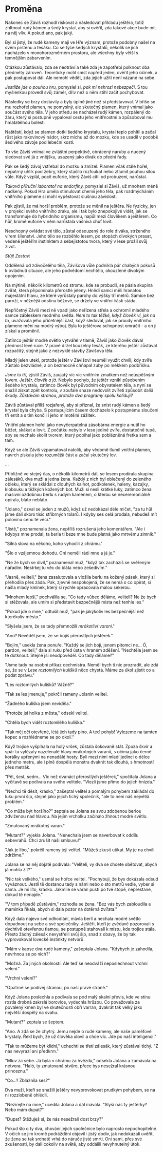 # Proměna

Nakonec se Záviš rozhodl riskovat a následovat příkladu ještěra, totiž zhltnout rudý kámen a šedý krystal, aby si ověřil, zda takové akce bude mít na něj vliv. A pokud ano, pak jaký.

Byl si jistý, že rudé kameny mají ve Hře význam, protože podobný našel na svém prstenu a tesáku. Co se týče šedých krystalů, několik se jich nacházelo v monohorozměrném prostoru, ale všechny byly větší s temnějším zabarvením.

Otázkou zůstávalo, zda se neotráví a také zda je zapotřebí polknout oba předměty zároveň. Teoreticky mohl sníst napřed jeden, ověřit jeho účinek, a pak postupovat dál. Ale nemohl vědět, zda jejich užití není vázané na sebe.

*Jestliže jde o pouhou hru,* pomyslel si, *pak mi nehrozí nebezpečí.* S tou myšlenkou provedl svůj záměr, dřív než o něm stihl začít pochybovat.

Následky se brzy dostavily a byly úplně jiné než si představoval. V břiše se mu rozhořel plamen, ne pomyslný, ale skutečný plamen, který vnímal jako součást svého těla. V jeho středu se nacházel rudý kámen, rozpálený do žáru, který si postupně vypaloval cestu jeho vnitřnostmi a způsoboval mu hmatatelnou bolest.

Naštěstí, když se plamen dotkl šedého krystalu, krystal teplo pohltil a začal růst jako rakovinový nádor, skrz míchu až do mozku, kde se usadil v podobě šedivého závoje pod lebeční kostí.

To vše Záviš vnímal ve zvláštní perpektivě, obrácený naruby a nucený sledovat své já z vnějšku, usazený jako divák do přední řady.

Pak se šedý závoj vstřebal do mozku a zmizel. Plamen však stále hořel, nepatrný uhlík pod žebry, který stačilo rozfoukat nebo ztlumit pouhou silou vůle. Když vzplál, pocit euforie, který Záviš cítil od probuzení, narůstal.

*Taková příruční laboratoř na endorfiny,* pomyslel si Záviš, už mnohem méně nadšený. Pokud Hra uměla stimulovat chemii jeho těla, pak rozdmýcháním vnitřního plamene si mohl vypěstovat slušnou závislost.

Pak zjistil, že má horší problém, protože se měnil na ještěra. Ne fyzicky, jen v projekci svého vnitřního zraku, ale i tak bylo znepokojivé vidět, jak se transformuje do hybridního organismu, napůl mezi člověkem a ještěrem. Co hůř, kromě euforie v něm narůstala vášnivá chuť lovit.

Neschopný ovládat své tělo, zůstal odsouzený do role diváka, strženého vírem šílenství. Jeho tělo se rozběhlo lesem, po stopách divokých prasat, vedené ještěřím instinktem a sebejistotou tvora, který v lese prožil svůj život.

*Stůj! Zastav!*

Oddělená od zdivočelého těla, Závišova vůle podnikla pár chabých pokusů k ovládnutí situace, ale jeho podvědomí nechtělo, okouzlené divokým opojením.

Na mýtině, několik kilometrů od stromu, kde se probudil, se pásla skupina zvířat, která připomínala přerostlé jeleny. Hnědí samci měli hranatou majestátní hlavu, ze které vyrůstaly parohy do výšky tří metrů. Samice bez paroží, v něžnější odstínu béžové, se držely ve vnitřní části stáda.

Nepříčetný Záviš mezi ně vpadl jako neřízená střela a ochromil mladého samce zábleskem modrého světla. *Není to tak těžké, když člověk ví, jak na to,* uvažovala jeho příčetnější část, když sledoval, jak se proudy vnitřního plamene mění na modrý výboj. Byla to ještěrova schopnost omráčit - a on ji získal a proměnil.

Zatímco ještěr modré světlo vytvářel v tlamě, Záviš jako člověk dával přednost levé ruce. V pravé držel kouzelný tesák, ze kterého ještěr zůstával rozpačitý, stejně jako z nezvyklé stavby Závišova těla.

Mladý jelen utekl, protože ještěr v Závišovi neuměl využít chvíli, kdy zvíře zůstalo bezvládné, a on bezmocně chňapal zuby po měkkém podbřišku.

*Jsme tu tři,* zjistil Záviš, zaujatý víc víc vnitřním zmatkem než neúspěšným lovem. *Ještěr, člověk a já.* Nebylo pochyb, že ještěr vznikl působením šedého krystalu, zatímco člověk byl původním obyvatelem těla, a nyní se snažil získat zpět kontrolu, v zoufalé snaze nedovolit zvířeti způsobit další škody. *Zůstávám stranou, protože dva programy spolu kolidují?*

Záviš zůstával příliš rozjařený, aby si přiznal, že sníst rudý kámen a šedý krystal byla chyba. S postupujícím časem docházelo k postupnému sloučení tři entit a s tím končil i jeho mimotělní zážitek.

Vnitřní plamen hořel jako nevyčerpatelná zásobárna energie a nutil ho běžet, skákat a lovit. Z počátku nebylo v lese jediné zvíře, dostatečně tupé, aby se nechalo skolit tvorem, který pobíhal jako poblázněná fretka sem a tam.

Když se ale Záviš vzpamatoval natolik, aby vědomě tlumil vnitřní plamen, navrch získala jeho rozumější část a začal skutečný lov.

...

Přibližně ve stejný čas, o několik kilometrů dál, se lesem prodírala skupina zálesáků, dva muži a jedna žena. Každý z nich byl oblečený do zeleného obleku, který se skládal z dlouhých kalhot, podkolenek, haleny, kazajky, klobouku a těžkých kožených bot. Muži si nesli krátké luky, zatímco žena masivní ozdobnou berlu s rudým kamenem, o kterou se neceremoniálně opírala, bláto nebláto.

"Jolano," ozval se jeden z mužů, když už nedokázal déle mlčet, "za tu hůl jsme dali skoro tisíc stříbrných tolarů. I kdyby ses celá prodala, nebudeš mít polovinu cenu té věci."

"Jistě," poznamenala žena, nepříliš rozrušená jeho komentářem. "Ale i kdybys mne prodal, ta berla ti beze mne bude platná jako mrtvému zimník."

"Silná slova na někoho, koho vyhodili z chrámu."

"Šlo o vzájemnou dohodu. Oni neměli rádi mne a já je."

"Ne že bych se divil," poznamenal muž, "když tak zacházíš se svěřeným nářadím. Nestrkej tu věc do bláta nebo zešedivím."

"Jasně, veliteli," žena zasalutovala a vložila berlu na kožený pásek, který si přehodila přes záda. Pak, zjevně nespokojená, že se nemá o co opírat, si našla mladý kmínek, který si rychle opracovala malou sekerou.

"Mnohem lepší," pochválila se. "Co tady vůbec děláme, veliteli? Ne že bych si stěžovala, ale umím si představit bezpečnější místa než tenhle les."

"Pokud jde o mne," odtušil muž, "pak je jakýkoliv les bezpečnější než kterékoliv město."

"Slyšela jsem, že se tady přemnožili *mrákotliví varani*."

"Ano? Nevěděl jsem, že se bojíš přerostlých ještěrek."

"Bojím," usekla žena ponuře. "Každý se jich bojí, jenom pitomci ne... Ó, pardon, veliteli," dala si ruku před ústa v hraném zděšení. "Nechtěla jsem se tě dotknout. Stejně jsi neodpověděl. Co tady děláme?"

"Jsme tady na osobní příkaz cechmistra. Neměl bych ti nic prozradit, ale zdá se, že se v *Lese roztomilých kulíšků* něco chystá. Máme za úkol zjistit co a podat zprávu."

"Les roztomilých kulíšků? Vážně?"

"Tak se les jmenuje," pokrčil rameny Jolanin velitel.

"Žádného kulíška jsem neviděla."

"Protože jsi holka z města," odsekl velitel.

"Chtěla bych vidět roztomilého kulíška."

"Tak měj oči otevřené, létá jich tady plno. A teď pohyb! Vylezeme na tamten kopec a rozhlédneme se po okolí."

Když trojice vyšplhala na holý vršek, zůstala šokovaně stát. Zpoza škvír a spár tu vylézaly nazelenalé hlavy mrákotných varanů, s očima jako černé korálky upřenými na nenadálé hosty. Byli mezi nimi mladí jedinci o délce jednoho metru, ale i plně dospělá monstra dvakrát tak dlouhá, s hmotností přes metrák.

"Pět, šest, sedm... Víc než dvanáct přerostlých ještěrek," spočítala Jolana a vyčítavě se podívala na svého velitele. "Vlezli jsme přímo do jejich hnízda."

"Nechci tě děsit, krásko," zašeptal velitel a pomalým pohybem zakládal do luku první šíp, stejně jako jejich tichý společník, "ale to není náš největší problém."

"Co může být horšího?" zeptala se Jolana se svou zdobenou berlou zdviženou nad hlavou. Na jejím vrcholku začínalo žhnout modré světlo.

"Zmutovaný mrákotný varan."

"Mutant?" vyjekla Jolana. "Nenechala jsem se naverbovat k oddílu sebevrahů. Chci zrušit naši smlouvu!"

"Jak je libo," pokrčil rameny její velitel. "Můžeš zkusit utíkat. My je na chvíli zdržíme."

Jolana se na něj dojatě podívala: "Veliteli, vy dva se chcete obětovat, abych já mohla žít?"

"Nic tak velkého," usmál se hořce velitel. "Pochybuji, že bys dokázala odsud vyváznout. Jestli tě dostanou tady s námi nebo o sto metrů vedle, vyber si sama. Je mi líto, krásko. Jakmile se varan pustí po tvé stopě, nepřestane, dokud tě nenajde."

"V tom případě zůstávám," rozhodla se žena. "Bez vás bych zabloudila a maminka říkala, abych si dala pozor na dotěrná zvířata."

Když dala najevo své odhodlání, mávla berlí a nechala modré světlo dopadnout na sebe a své společníky. Ještěři, kteří je zvědavě pozorovali s dychtivě otevřenou tlamou, se postupně stahovali k místu, kde trojice stála. Přesto žádný zálesák nevystřelil svůj šíp, snad z obavy, že by tak vyprovokoval lovecké instinkty netvorů.

"Mám v kapse dva rudé kameny," zašeptala Jolana. "Kdybych je zahodila, nevrhnou se po nich?"

"Možná. Za jiných okolností. Ale teď se neodváží neposlechnout vrchní velení."

"Vrchní velení?"

"Opatrně se podívej stranou, po naší pravé straně."

Když Jolana poslechla a podívala se pod malý skalní převis, kde ve stínu rostla drobná zakrslá borovice, vydechla hrůzou.  Co považovala za povalený kmen byl ve skutečnosti obří varran, dvakrát tak velký jako největší dospělý na svahu.

"Mutant?" zeptala se šeptem.

"Ano. A zdá se že chytrý. Jemu nejde o rudé kameny, ale naše paměťové krystaly. Řekl bych, že už člověka ulovil a chce víc. Jde po naší inteligenci."

"Tak to můžeme být klidní," uchechtl se třetí zálesák, který zůstával tichý. "Z nás nevyrazí ani předkrm."

"Mluv za sebe. Já byla v chrámu za hvězdu," odsekla Jolana a zamávala na netvora. "Haló, ty zmutovaná stvůro, přece bys nesežral krásnou princeznu."

"Co...? Zbláznila ses?"

Dva muži, kteří se snažili ještěry nevyprovokovat prudkým pohybem, se na ni rozzlobeně ohlédli.

"Nezírejte na mne," ucedila Jolana a dál mávala. "Slyší nás ty ještěrky? Nebo mám dupat?"

"Dupat? Stěžuješ si, že nás nesežrali dost brzy?"

Pokud šlo o ty dva, chování jejich společnice bylo naprosto nepochopitelné. V očích se jim kromě podráždění objevil i jistý obdiv, jak nedokázali uvěřit, že žena se tak srdnatě vrhá do náruče jisté smrti. Oni sami, přes své zkušenosti, by dali cokoliv na světě, aby oddálili nevyhnutelný útok.
